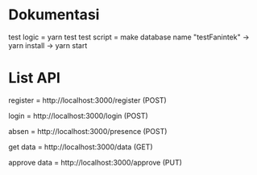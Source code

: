 # Dokumentasi

test logic = yarn test
test script = make database name "testFanintek" -> yarn install -> yarn start

# List API

register = http://localhost:3000/register (POST)

login = http://localhost:3000/login (POST)

absen = http://localhost:3000/presence (POST)

get data = http://localhost:3000/data (GET)

approve data = http://localhost:3000/approve (PUT)
